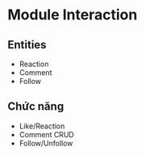 # Module Interaction

## Entities
- Reaction
- Comment
- Follow

## Chức năng
- Like/Reaction
- Comment CRUD
- Follow/Unfollow
